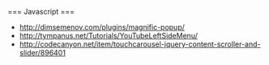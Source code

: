 

=== Javascript ===
 * http://dimsemenov.com/plugins/magnific-popup/
 * http://tympanus.net/Tutorials/YouTubeLeftSideMenu/
 * http://codecanyon.net/item/touchcarousel-jquery-content-scroller-and-slider/896401
 